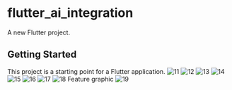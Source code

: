 # flutter_ai_integration

A new Flutter project.

## Getting Started

This project is a starting point for a Flutter application.
![11](https://github.com/user-attachments/assets/222f25a1-872a-4106-a085-3f41279b922e)
![12](https://github.com/user-attachments/assets/0a750619-dda8-46a2-90cd-953248a3c18c)
![13](https://github.com/user-attachments/assets/1287c7a9-f471-4fff-95c0-30c9dc42ce9f)
![14](https://github.com/user-attachments/assets/e52bb6c5-0b2d-45e6-bb06-486539bb533c)
![15](https://github.com/user-attachments/assets/317115b3-fd18-4943-b603-daa530da9427)
![16](https://github.com/user-attachments/assets/25d6a4d3-d0b6-4d37-822e-93398b51834c)
![17](https://github.com/user-attachments/assets/540191c8-8bd6-445b-bf78-32e65168318e)
![18](https://github.com/user-attachments/assets/7d9a5e23-0b1b-4fbb-8c51-510288e48759)
Feature graphic
![19](https://github.com/user-attachments/assets/47cc7909-114d-46b4-9f2c-b2c703700dae)




